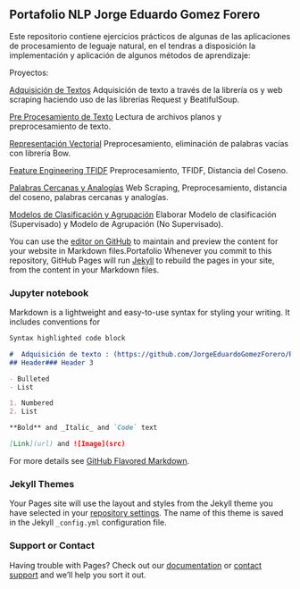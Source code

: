 ##  Portafolio NLP Jorge Eduardo Gomez Forero

Este repositorio contiene ejercicios prácticos de algunas de las aplicaciones de procesamiento de leguaje natural, en el tendras a disposición la implementación y aplicación de algunos métodos de aprendizaje:

Proyectos:

[Adquisición de Textos]( https://github.com/JorgeEduardoGomezForero/Portafolio-NLP/blob/main/01_Adquisici%C3%B3n_de_textos.ipynb) Adquisición de texto a través de la librería  os y web scraping haciendo uso de las librerías  Request y BeatifulSoup.

[Pre Procesamiento de Texto](https://github.com/JorgeEduardoGomezForero/Portafolio-NLP/blob/main/02_Pre_Procesamiento_de_Textos.ipynb) Lectura de archivos planos y preprocesamiento de texto.

[Representación Vectorial](https://github.com/JorgeEduardoGomezForero/Portafolio-NLP/blob/main/03_Representaci%C3%B3n_Vectorial.ipynb) Preprocesamiento, eliminación de palabras vacías con librería Bow.

[Feature Engineering TFIDF](https://github.com/JorgeEduardoGomezForero/Portafolio-NLP/blob/main/04_Feature_Engineering_TF_IDF%20.ipynb) Preprocesamiento, TFIDF, Distancia del Coseno.

[Palabras Cercanas y Analogías](https://github.com/JorgeEduardoGomezForero/Portafolio-NLP/blob/main/05_Web_Scraping_y_PCA.ipynb) Web Scraping, Preprocesamiento, distancia del coseno, palabras cercanas y analogías.

[Modelos de Clasificación y Agrupación](https://github.com/JorgeEduardoGomezForero/Portafolio-NLP/blob/main/06_Modelos_Clasificaci%C3%B3n_Agrupaci%C3%B3n.ipynb) Elaborar Modelo de clasificación (Supervisado) y Modelo de Agrupación (No Supervisado).




You can use the [editor on GitHub](https://github.com/JorgeEduardoGomezForero/Portafolio-NLP/edit/gh-pages/index.md) to maintain and preview the content for your website in Markdown files.Portafolio
Whenever you commit to this repository, GitHub Pages will run [Jekyll](https://jekyllrb.com/) to rebuild the pages in your site, from the content in your Markdown files.

### Jupyter notebook

Markdown is a lightweight and easy-to-use syntax for styling your writing. It includes conventions for

```markdown
Syntax highlighted code block

#  Adquisición de texto : (https://github.com/JorgeEduardoGomezForero/Portafolio-NLP/blob/main/01_Adquisici%C3%B3n_de_textos.ipynb)
## Header### Header 3

- Bulleted
- List

1. Numbered
2. List

**Bold** and _Italic_ and `Code` text

[Link](url) and ![Image](src)
```

For more details see [GitHub Flavored Markdown](https://guides.github.com/features/mastering-markdown/).

### Jekyll Themes

Your Pages site will use the layout and styles from the Jekyll theme you have selected in your [repository settings](https://github.com/JorgeEduardoGomezForero/Portafolio-NLP/settings). The name of this theme is saved in the Jekyll `_config.yml` configuration file.

### Support or Contact

Having trouble with Pages? Check out our [documentation](https://docs.github.com/categories/github-pages-basics/) or [contact support](https://github.com/contact) and we’ll help you sort it out.
